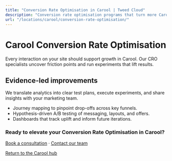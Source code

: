 ```yaml
---
title: "Conversion Rate Optimisation in Carool | Tweed Cloud"
description: "Conversion rate optimisation programs that turn more Carool visitors into customers."
url: "/locations/carool/conversion-rate-optimisation/"
---
```


# Carool Conversion Rate Optimisation

Every interaction on your site should support growth in Carool. Our CRO specialists uncover friction points and run experiments that lift results.

## Evidence-led improvements

We translate analytics into clear test plans, execute experiments, and share insights with your marketing team.

- Journey mapping to pinpoint drop-offs across key funnels.
- Hypothesis-driven A/B testing of messaging, layouts, and offers.
- Dashboards that track uplift and inform future iterations.

### Ready to elevate your Conversion Rate Optimisation in Carool?

[Book a consultation](/consultation/) · [Contact our team](/contact/)

[Return to the Carool hub](/locations/carool/)
